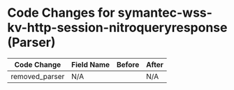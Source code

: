 # Code Changes for symantec-wss-kv-http-session-nitroqueryresponse (Parser)

| Code Change | Field Name | Before | After |
|-------------|------------|--------|-------|
| removed_parser | N/A |  | N/A |